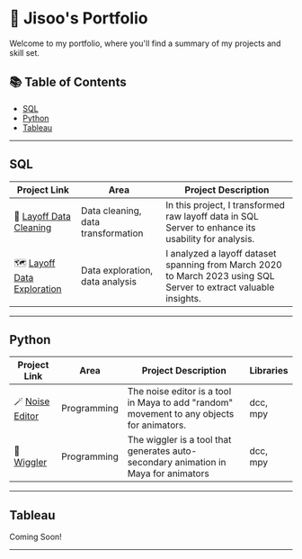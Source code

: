 # 📌 Jisoo's Portfolio

Welcome to my portfolio, where you'll find a summary of my projects and skill set.

## 📚 Table of Contents
- [SQL](#sql)
- [Python](#python)
- [Tableau](#tableau)

***

## SQL

| Project Link | Area | Project Description | 
|---|---|---|
| 🧹 [Layoff Data Cleaning](https://github.com/jisookim33/Layoff-Data-Cleaning) | Data cleaning, data transformation | In this project, I transformed raw layoff data in SQL Server to enhance its usability for analysis. | 
| 🗺️ [Layoff Data Exploration](https://github.com/jisookim33/Layoff-Exploratory-Data-Analysis) | Data exploration, data analysis | I analyzed a layoff dataset spanning from March 2020 to March 2023 using SQL Server to extract valuable insights. |  

***

## Python

| Project Link | Area | Project Description | Libraries |    
|---|---|---|---|
| 🪄 [Noise Editor](https://github.com/jisookim33/noiseeditor) | Programming | The noise editor is a tool in Maya to add "random" movement to any objects for animators. | dcc, mpy | 
| 🐛 [Wiggler](https://github.com/jisookim33/wiggler) | Programming | The wiggler is a tool that generates auto-secondary animation in Maya for animators | dcc, mpy |   

***

## Tableau

Coming Soon!

***
